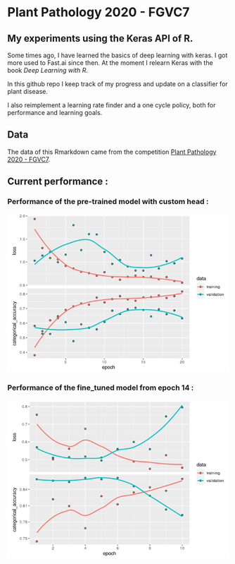 # Plant Pathology 2020 - FGVC7

## My experiments using the Keras API of R. 

Some times ago, I have learned the basics of deep learning with keras. I got more used to Fast.ai since then.
At the moment I relearn Keras with the book *Deep Learning with R*. 

In this github repo I keep track of my progress and update on a classifier for plant disease.

I also reimplement a learning rate finder and a one cycle policy, both for performance and learning goals.

## Data

The data of this Rmarkdown came from the competition [Plant Pathology 2020 - FGVC7](https://www.kaggle.com/c/plant-pathology-2020-fgvc7). 

## Current performance :

### Performance of the pre-trained model with custom head : 

![Train and Val loss and accuracy](https://github.com/Cdk29/Plant-Pathology/blob/master/resnet50-lr-finder-and-cyclic-lr-with-r_files/figure-gfm/plot_perforance-1.png)


### Performance of the fine_tuned model from epoch 14 : 

![Train and Val loss and accuracy](https://github.com/Cdk29/Plant-Pathology/blob/master/Fine-tuning_files/figure-gfm/history_model_epoch_8-1.png)
